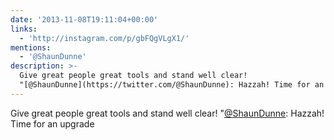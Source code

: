 ```yaml
---
date: '2013-11-08T19:11:04+00:00'
links:
  - 'http://instagram.com/p/gbFQgVLgX1/'
mentions:
  - '@ShaunDunne'
description: >-
  Give great people great tools and stand well clear!
  "[@ShaunDunne](https://twitter.com/@ShaunDunne): Hazzah! Time for an upgrade
---
```

Give great people great tools and stand well clear! "[@ShaunDunne](https://twitter.com/@ShaunDunne): Hazzah! Time for an upgrade 

